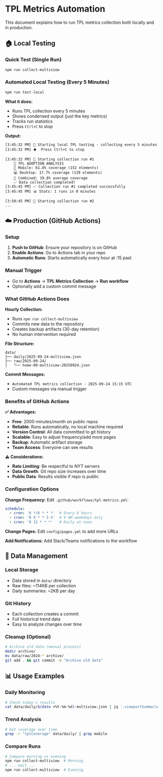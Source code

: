 # TPL Metrics Automation

This document explains how to run TPL metrics collection both locally and in production.

## 🏠 Local Testing

### Quick Test (Single Run)
```bash
npm run collect-multiview
```

### Automated Local Testing (Every 5 Minutes)
```bash
npm run test-local
```

**What it does:**
- Runs TPL collection every 5 minutes
- Shows condensed output (just the key metrics)
- Tracks run statistics
- Press `Ctrl+C` to stop

**Output:**
```
[3:45:32 PM] 🎯 Starting local TPL testing - collecting every 5 minutes
[3:45:32 PM] ⏹️  Press Ctrl+C to stop

[3:45:32 PM] 🚀 Starting collection run #1
    📱 TPL ADOPTION ANALYSIS
    📱 Mobile: 61.8% coverage (152 elements)
    💻 Desktop: 17.7% coverage (139 elements)
    🎯 Combined: 39.8% average coverage
    ✅ Data collection completed!
[3:45:45 PM] ✅ Collection run #1 completed successfully
[3:45:45 PM] 📊 Stats: 1 runs in 0 minutes

[3:50:45 PM] 🚀 Starting collection run #2
...
```

## ☁️ Production (GitHub Actions)

### Setup
1. **Push to GitHub**: Ensure your repository is on GitHub
2. **Enable Actions**: Go to Actions tab in your repo
3. **Automatic Runs**: Starts automatically every hour at :15 past

### Manual Trigger
- Go to **Actions** → **TPL Metrics Collection** → **Run workflow**
- Optionally add a custom commit message

### What GitHub Actions Does

**Hourly Collection:**
- Runs `npm run collect-multiview`
- Commits new data to the repository
- Creates backup artifacts (30-day retention)
- No human intervention required

**File Structure:**
```
data/
├── daily/2025-09-24-multiview.json
├── raw/2025-09-24/
│   └── home-00-multiview-20250924.json
```

**Commit Messages:**
- `Automated TPL metrics collection - 2025-09-24 15:15 UTC`
- Custom messages via manual trigger

### Benefits of GitHub Actions

**✅ Advantages:**
- **Free**: 2000 minutes/month on public repos
- **Reliable**: Runs automatically, no local machine required
- **Version Control**: All data committed to git history
- **Scalable**: Easy to adjust frequency/add more pages
- **Backup**: Automatic artifact storage
- **Team Access**: Everyone can see results

**⚠️ Considerations:**
- **Rate Limiting**: Be respectful to NYT servers
- **Data Growth**: Git repo size increases over time
- **Public Data**: Results visible if repo is public

### Configuration Options

**Change Frequency:**
Edit `.github/workflows/tpl-metrics.yml`:
```yaml
schedule:
  - cron: '0 */6 * * *'  # Every 6 hours
  - cron: '0 9 * * 1-5'  # 9 AM weekdays only
  - cron: '0 12 * * *'   # Daily at noon
```

**Change Pages:**
Edit `config/pages.yml` to add more URLs

**Add Notifications:**
Add Slack/Teams notifications to the workflow

## 🔄 Data Management

### Local Storage
- Data stored in `data/` directory
- Raw files: ~114KB per collection
- Daily summaries: ~2KB per day

### Git History
- Each collection creates a commit
- Full historical trend data
- Easy to analyze changes over time

### Cleanup (Optional)
```bash
# Archive old data (manual process)
mkdir archive/
mv data/raw/2024-* archive/
git add . && git commit -m "Archive old data"
```

## 📊 Usage Examples

### Daily Monitoring
```bash
# Check today's results
cat data/daily/$(date +%Y-%m-%d)-multiview.json | jq '.viewportSummaries'
```

### Trend Analysis
```bash
# Get coverage over time
grep -r "tplCoverage" data/daily/ | grep mobile
```

### Compare Runs
```bash
# Compare morning vs evening
npm run collect-multiview  # Morning
# ... wait ...
npm run collect-multiview  # Evening
```
